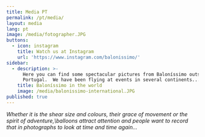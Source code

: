 ```yaml
---
title: Media PT
permalink: /pt/media/
layout: media
lang: pt
image: /media/fotographer.JPG
buttons:
  - icon: instagram
    title: Watch us at Instagram
    url: 'https://www.instagram.com/balonissimo/'
sidebar:
  - description: >-
      Here you can find some spectacular pictures from Baloníssimo outside of
      Portugal.  We have been flying at events in several continents...
    title: Baloníssimo in the world
    image: /media/balonissimo-international.JPG
published: true
---
```


_Whether it is the shear size and colours, their grace of movement or the spirit of adventure,\balloons attract attention and people want to record that in photographs to look at time and time again..._
